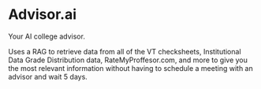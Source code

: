 # Advisor.ai

Your AI college advisor.

Uses a RAG to retrieve data from all of the VT checksheets, Institutional Data Grade Distribution data, RateMyProffesor.com, and more to give you the most relevant information without having to schedule a meeting with an advisor and wait 5 days.
